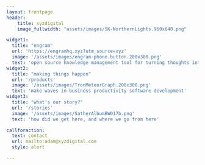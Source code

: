 ```yaml
---
layout: frontpage
header:
    title: xyzdigital
    image_fullwidth: "assets/images/SK-NorthernLights.960x640.png"

widget1:
  title: "engram"
  url: 'https://engramhq.xyz?utm_source=xyz'
  image: '/assets/images/engram-phone.button.200x300.png'
  text: 'open source knowledge management tool for turning thoughts into enterprise'
widget2:
  title: "making things happen"
  url: '/products'
  image: '/assets/images/TronMeteorGraph.200x300.png'
  text: 'make waves in business productivity software development'
widget3:
  title: "what's our story?"
  url: '/stories'
  image: '/assets/images/SatherAlbumBW017b.png'
  text: 'how did we get here, and where we go from here'

callforaction:
  text: contact
  url: mailto:adam@xyzdigital.com
  style: alert

---
```

